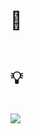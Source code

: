 # 🔗
<a href=""><img src=""></a>

# 💡


# <img src="https://img-blog.csdnimg.cn/20210713144601841.png" >
```cpp
```

